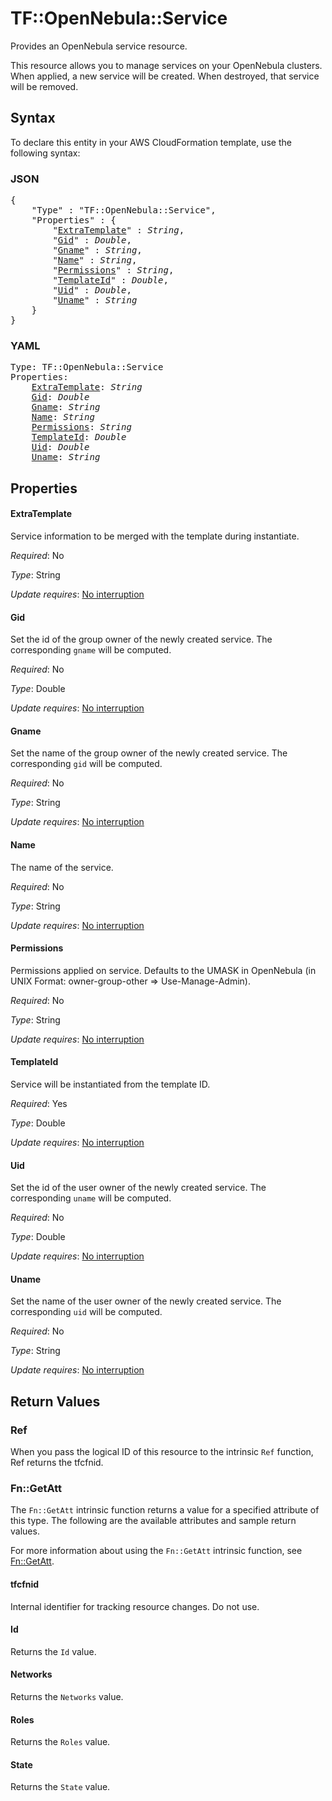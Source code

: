 # TF::OpenNebula::Service

Provides an OpenNebula service resource.

This resource allows you to manage services on your OpenNebula clusters. When applied,
a new service will be created. When destroyed, that service will be removed.

## Syntax

To declare this entity in your AWS CloudFormation template, use the following syntax:

### JSON

<pre>
{
    "Type" : "TF::OpenNebula::Service",
    "Properties" : {
        "<a href="#extratemplate" title="ExtraTemplate">ExtraTemplate</a>" : <i>String</i>,
        "<a href="#gid" title="Gid">Gid</a>" : <i>Double</i>,
        "<a href="#gname" title="Gname">Gname</a>" : <i>String</i>,
        "<a href="#name" title="Name">Name</a>" : <i>String</i>,
        "<a href="#permissions" title="Permissions">Permissions</a>" : <i>String</i>,
        "<a href="#templateid" title="TemplateId">TemplateId</a>" : <i>Double</i>,
        "<a href="#uid" title="Uid">Uid</a>" : <i>Double</i>,
        "<a href="#uname" title="Uname">Uname</a>" : <i>String</i>
    }
}
</pre>

### YAML

<pre>
Type: TF::OpenNebula::Service
Properties:
    <a href="#extratemplate" title="ExtraTemplate">ExtraTemplate</a>: <i>String</i>
    <a href="#gid" title="Gid">Gid</a>: <i>Double</i>
    <a href="#gname" title="Gname">Gname</a>: <i>String</i>
    <a href="#name" title="Name">Name</a>: <i>String</i>
    <a href="#permissions" title="Permissions">Permissions</a>: <i>String</i>
    <a href="#templateid" title="TemplateId">TemplateId</a>: <i>Double</i>
    <a href="#uid" title="Uid">Uid</a>: <i>Double</i>
    <a href="#uname" title="Uname">Uname</a>: <i>String</i>
</pre>

## Properties

#### ExtraTemplate

Service information to be merged with the template during instantiate.

_Required_: No

_Type_: String

_Update requires_: [No interruption](https://docs.aws.amazon.com/AWSCloudFormation/latest/UserGuide/using-cfn-updating-stacks-update-behaviors.html#update-no-interrupt)

#### Gid

Set the id of the group owner of the newly created service. The corresponding `gname` will be computed.

_Required_: No

_Type_: Double

_Update requires_: [No interruption](https://docs.aws.amazon.com/AWSCloudFormation/latest/UserGuide/using-cfn-updating-stacks-update-behaviors.html#update-no-interrupt)

#### Gname

Set the name of the group owner of the newly created service. The corresponding `gid` will be computed.

_Required_: No

_Type_: String

_Update requires_: [No interruption](https://docs.aws.amazon.com/AWSCloudFormation/latest/UserGuide/using-cfn-updating-stacks-update-behaviors.html#update-no-interrupt)

#### Name

The name of the service.

_Required_: No

_Type_: String

_Update requires_: [No interruption](https://docs.aws.amazon.com/AWSCloudFormation/latest/UserGuide/using-cfn-updating-stacks-update-behaviors.html#update-no-interrupt)

#### Permissions

Permissions applied on service. Defaults to the UMASK in OpenNebula (in UNIX Format: owner-group-other => Use-Manage-Admin).

_Required_: No

_Type_: String

_Update requires_: [No interruption](https://docs.aws.amazon.com/AWSCloudFormation/latest/UserGuide/using-cfn-updating-stacks-update-behaviors.html#update-no-interrupt)

#### TemplateId

Service will be instantiated from the template ID.

_Required_: Yes

_Type_: Double

_Update requires_: [No interruption](https://docs.aws.amazon.com/AWSCloudFormation/latest/UserGuide/using-cfn-updating-stacks-update-behaviors.html#update-no-interrupt)

#### Uid

Set the id of the user owner of the newly created service. The corresponding `uname` will be computed.

_Required_: No

_Type_: Double

_Update requires_: [No interruption](https://docs.aws.amazon.com/AWSCloudFormation/latest/UserGuide/using-cfn-updating-stacks-update-behaviors.html#update-no-interrupt)

#### Uname

Set the name of the user owner of the newly created service. The corresponding `uid` will be computed.

_Required_: No

_Type_: String

_Update requires_: [No interruption](https://docs.aws.amazon.com/AWSCloudFormation/latest/UserGuide/using-cfn-updating-stacks-update-behaviors.html#update-no-interrupt)

## Return Values

### Ref

When you pass the logical ID of this resource to the intrinsic `Ref` function, Ref returns the tfcfnid.

### Fn::GetAtt

The `Fn::GetAtt` intrinsic function returns a value for a specified attribute of this type. The following are the available attributes and sample return values.

For more information about using the `Fn::GetAtt` intrinsic function, see [Fn::GetAtt](https://docs.aws.amazon.com/AWSCloudFormation/latest/UserGuide/intrinsic-function-reference-getatt.html).

#### tfcfnid

Internal identifier for tracking resource changes. Do not use.

#### Id

Returns the <code>Id</code> value.

#### Networks

Returns the <code>Networks</code> value.

#### Roles

Returns the <code>Roles</code> value.

#### State

Returns the <code>State</code> value.

